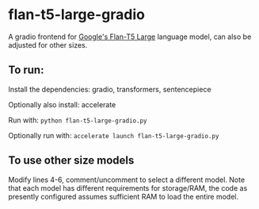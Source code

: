 # flan-t5-large-gradio
A gradio frontend for [Google's Flan-T5 Large](https://huggingface.co/google/flan-t5-large) language model, can also be adjusted for other sizes.

## To run:

Install the dependencies: gradio, transformers, sentencepiece

Optionally also install: accelerate

Run with: `python flan-t5-large-gradio.py`

Optionally run with: `accelerate launch flan-t5-large-gradio.py`

## To use other size models

Modify lines 4-6, comment/uncomment to select a different model. Note that each model has different requirements for storage/RAM, the code as presently configured assumes sufficient RAM to load the entire model.
